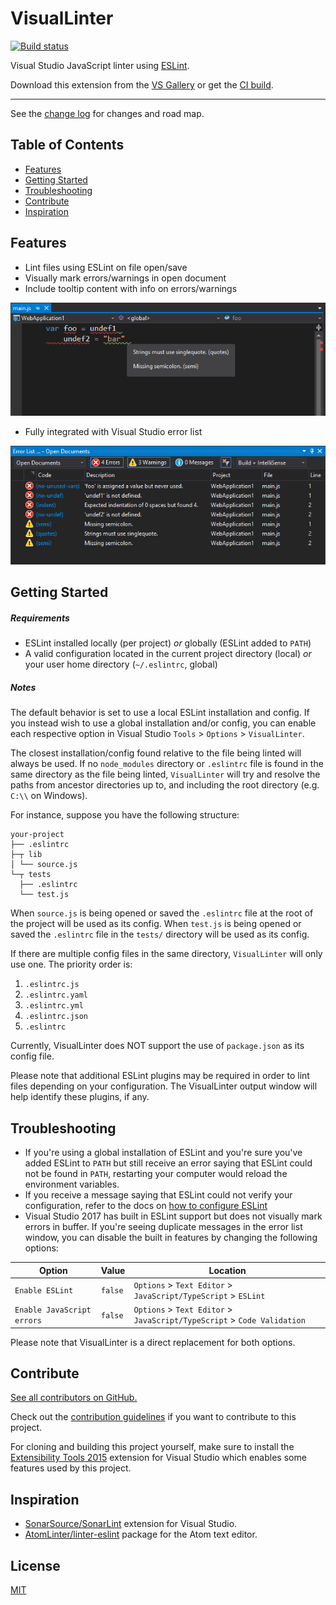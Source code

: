 ﻿# VisualLinter

[![Build status](https://ci.appveyor.com/api/projects/status/9ihx1afw1cc1e9b4?svg=true)](https://ci.appveyor.com/project/jwldnr/visuallinter)

Visual Studio JavaScript linter using [ESLint](https://github.com/eslint/eslint).

Download this extension from the [VS Gallery](https://marketplace.visualstudio.com/vsgallery/a71a5b0d-9f75-4cd2-b1f1-c4afb79a0638)
or get the [CI build](https://vsixgallery.com/extension/21d9f99b-ec42-4df4-8b16-2a62db5392a5/).

---------------------------------------

See the [change log](CHANGELOG.md) for changes and road map.

## Table of Contents

- [Features](#features)
- [Getting Started](#getting-started)
- [Troubleshooting](#troubleshooting)
- [Contribute](#contribute)
- [Inspiration](#inspiration)

## Features

- Lint files using ESLint on file open/save
- Visually mark errors/warnings in open document
- Include tooltip content with info on errors/warnings

![Markers](media/markers.png)

- Fully integrated with Visual Studio error list

![Error List](media/error-list.png)

## Getting Started

##### Requirements

- ESLint installed locally (per project) _or_ globally (ESLint added to `PATH`)
- A valid configuration located in the current project directory (local) _or_ your user home directory (`~/.eslintrc`, global)

##### Notes

The default behavior is set to use a local ESLint installation and config.
If you instead wish to use a global installation and/or config, you can enable each respective option in Visual Studio `Tools` > `Options` > `VisualLinter`.

The closest installation/config found relative to the file being linted will always be used.
If no `node_modules` directory or `.eslintrc` file is found in the same directory as the file being linted, `VisualLinter` will try and resolve the paths from ancestor directories up to, and including the root directory (e.g. `C:\\` on Windows).

For instance, suppose you have the following structure:

```
your-project
├── .eslintrc
├─┬ lib
│ └── source.js
└─┬ tests
  ├── .eslintrc
  └── test.js
```

When `source.js` is being opened or saved the `.eslintrc` file at the root of the project will be used as its config.
When `test.js` is being opened or saved the `.eslintrc` file in the `tests/` directory will be used as its config.

If there are multiple config files in the same directory, `VisualLinter` will only use one. The priority order is:

1. `.eslintrc.js`
2. `.eslintrc.yaml`
3. `.eslintrc.yml`
4. `.eslintrc.json`
5. `.eslintrc`

Currently, VisualLinter does NOT support the use of `package.json` as its config file.

Please note that additional ESLint plugins may be required in order to lint files depending on your configuration.
The VisualLinter output window will help identify these plugins, if any.

## Troubleshooting

- If you're using a global installation of ESLint and you're sure you've added ESLint to `PATH` but still receive an error saying that ESLint could not be found in `PATH`, restarting your computer would reload the environment variables.
- If you receive a message saying that ESLint could not verify your configuration, refer to the docs on [how to configure ESLint](https://ESLint.org/docs/user-guide/configuring)
- Visual Studio 2017 has built in ESLint support but does not visually mark errors in buffer. If you're seeing duplicate messages in the error list window, you can disable the built in features by changing the following options:

| Option | Value | Location |
| --- | --- | ---- |
| `Enable ESLint` | `false` | `Options` > `Text Editor` > `JavaScript/TypeScript` > `ESLint` |
| `Enable JavaScript errors` | `false` | `Options` > `Text Editor` > `JavaScript/TypeScript` > `Code Validation` |

Please note that VisualLinter is a direct replacement for both options.

## Contribute
[See all contributors on GitHub.](https://github.com/jwldnr/VisualLinter/graphs/contributors)

Check out the [contribution guidelines](CONTRIBUTING.md) if you want to contribute to this project.

For cloning and building this project yourself, make sure to install the [Extensibility Tools 2015](https://visualstudiogallery.msdn.microsoft.com/ab39a092-1343-46e2-b0f1-6a3f91155aa6)
extension for Visual Studio which enables some features used by this project.

## Inspiration

- [SonarSource/SonarLint](https://github.com/SonarSource/sonarlint-visualstudio) extension for Visual Studio.
- [AtomLinter/linter-eslint](https://github.com/AtomLinter/linter-eslint/) package for the Atom text editor.

## License
[MIT](LICENSE)